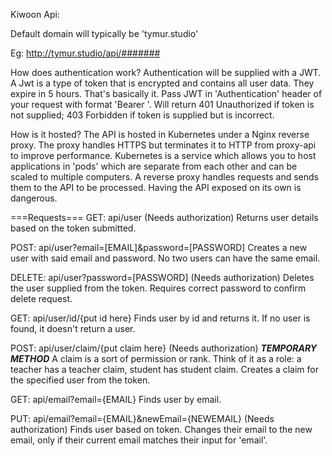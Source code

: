 Kiwoon Api:

Default domain will typically be 'tymur.studio'

Eg: http://tymur.studio/api/#######

How does authentication work?
Authentication will be supplied with a JWT. A Jwt is a type of token that is encrypted and contains all user data. They expire in 5 hours. That's basically it.
Pass JWT in 'Authentication' header of your request with format 'Bearer <token>'.
Will return 401 Unauthorized if token is not supplied; 403 Forbidden if token is supplied but is incorrect.

How is it hosted?
The API is hosted in Kubernetes under a Nginx reverse proxy. The proxy handles HTTPS but terminates it to HTTP from proxy-api to improve performance.
Kubernetes is a service which allows you to host applications in 'pods' which are separate from each other and can be scaled to multiple computers.
A reverse proxy handles requests and sends them to the API to be processed. Having the API exposed on its own is dangerous.

===Requests===
GET: api/user (Needs authorization)
Returns user details based on the token submitted.

POST: api/user?email=[EMAIL]&password=[PASSWORD]
Creates a new user with said email and password. No two users can have the same email.

DELETE: api/user?password=[PASSWORD] (Needs authorization)
Deletes the user supplied from the token. Requires correct password to confirm delete request.

GET: api/user/id/{put id here}
Finds user by id and returns it. If no user is found, it doesn't return a user.

POST: api/user/claim/{put claim here} (Needs authorization) ***TEMPORARY METHOD***
A claim is a sort of permission or rank. Think of it as a role: a teacher has a teacher claim, student has student claim.
Creates a claim for the specified user from the token.

GET: api/email?email={EMAIL}
Finds user by email.

PUT: api/email?email={EMAIL}&newEmail={NEWEMAIL} (Needs authorization)
Finds user based on token. Changes their email to the new email, only if their current email matches their input for 'email'.